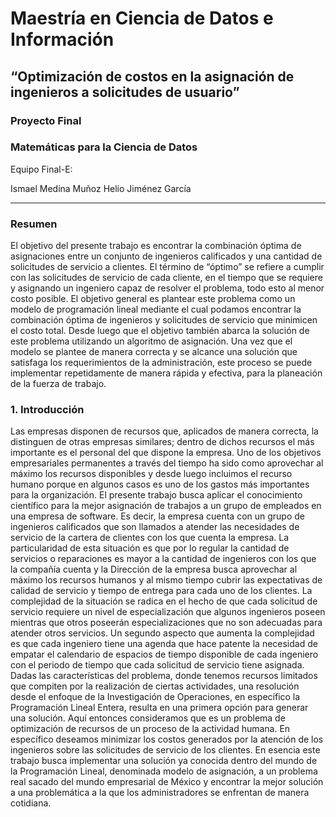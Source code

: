 # Maestría en Ciencia de Datos e Información

## “Optimización de costos en la asignación de ingenieros a solicitudes de usuario”

### Proyecto Final
### Matemáticas para la Ciencia de Datos

Equipo Final-E:

Ismael Medina Muñoz
Helio Jiménez García

---

### Resumen

El objetivo del presente trabajo es encontrar la combinación óptima de asignaciones entre un conjunto de ingenieros calificados y una cantidad de solicitudes de servicio a clientes.  El término de “óptimo” se refiere a cumplir con las solicitudes de servicio de cada cliente, en el tiempo que se requiere y asignando un ingeniero capaz de resolver el problema, todo esto al menor costo posible.
El objetivo general es plantear este problema como un modelo de programación lineal mediante el cual podamos encontrar la combinación óptima de ingenieros y solicitudes de servicio que minimicen el costo total.  Desde luego que el objetivo también abarca la solución de este problema utilizando un algoritmo de asignación.
Una vez que el modelo se plantee de manera correcta y se alcance una solución que satisfaga los requerimientos de la administración, este proceso se puede implementar repetidamente de manera rápida y efectiva, para la planeación de la fuerza de trabajo.

### 1. Introducción

Las empresas disponen de recursos que, aplicados de manera correcta, la distinguen de otras empresas similares; dentro de dichos recursos el más importante es el personal del que dispone la empresa.
Uno de los objetivos empresariales permanentes a través del tiempo ha sido como aprovechar al máximo los recursos disponibles y desde luego incluimos el recurso humano porque en algunos casos es uno de los gastos más importantes para la organización.
El presente trabajo busca aplicar el conocimiento científico para la mejor asignación de trabajos a un grupo de empleados en una empresa de software. Es decir, la empresa cuenta con un grupo de ingenieros calificados que son llamados a atender las necesidades de servicio de la cartera de clientes con los que cuenta la empresa. La particularidad de esta situación es que por lo regular la cantidad de servicios o reparaciones es mayor a la cantidad de ingenieros con los que la compañía cuenta y la Dirección de la empresa busca aprovechar al máximo los recursos humanos y al mismo tiempo cubrir las expectativas de calidad de servicio y tiempo de entrega para cada uno de los clientes.
La complejidad de la situación se radica en el hecho de que cada solicitud de servicio requiere un nivel de especialización que algunos ingenieros poseen mientras que otros poseerán especializaciones que no son adecuadas para atender otros servicios. Un segundo aspecto que aumenta la complejidad es que cada ingeniero tiene una agenda que hace patente la necesidad de empatar el calendario de espacios de tiempo disponible de cada ingeniero con el periodo de tiempo que cada solicitud de servicio tiene asignada.
Dadas las características del problema, donde tenemos recursos limitados que compiten por la realización de ciertas actividades, una resolución desde el enfoque de la Investigación de Operaciones, en específico la Programación Lineal Entera, resulta en una primera opción para generar una solución. Aquí entonces consideramos que es un problema de optimización de recursos de un proceso de la actividad humana. En específico deseamos minimizar los costos generados por la atención de los ingenieros sobre las solicitudes de servicio de los clientes.
En esencia este trabajo busca implementar una solución ya conocida dentro del mundo de la Programación Lineal, denominada modelo de asignación, a un problema real sacado del mundo empresarial de México y encontrar la mejor solución a una problemática a la que los administradores se enfrentan de manera cotidiana.
